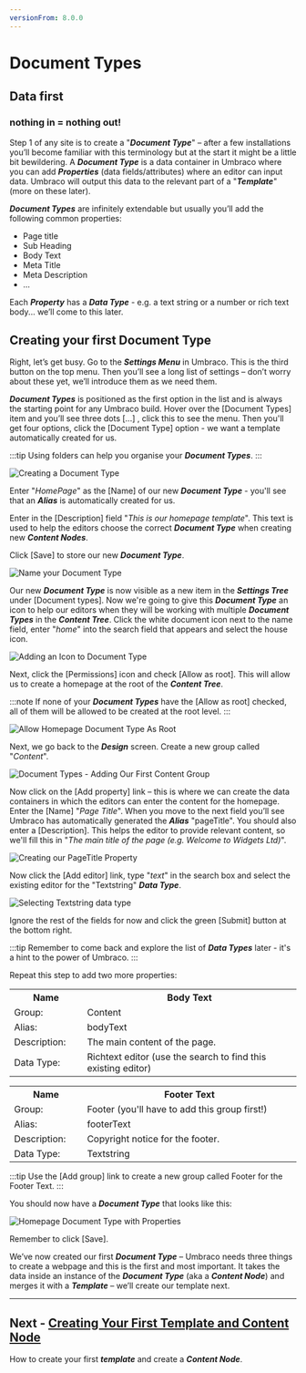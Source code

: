 ```yaml
---
versionFrom: 8.0.0
---
```

# Document Types

## Data first
### nothing in = nothing out!

Step 1 of any site is to create a "**_Document Type_**" – after a few installations you’ll become familiar with this terminology but at the start it might be a little bit bewildering. A **_Document Type_** is a data container in Umbraco where you can add **_Properties_** (data fields/attributes) where an editor can input data. Umbraco will output this data to the relevant part of a "**_Template_**" (more on these later).

**_Document Types_** are infinitely extendable but usually you’ll add the following common properties:

*    Page title
*    Sub Heading
*    Body Text
*    Meta Title
*    Meta Description
*    ...

Each **_Property_** has a **_Data Type_** - e.g. a text string or a number or rich text body... we’ll come to this later.

## Creating your first Document Type

Right, let’s get busy. Go to the **_Settings Menu_** in Umbraco. This is the third button on the top menu. Then you’ll see a long list of settings – don’t worry about these yet, we’ll introduce them as we need them.

**_Document Types_** is positioned as the first option in the list and is always the starting point for any Umbraco build.  Hover over the [Document Types] item and you’ll see three dots [...] , click this to see the menu. Then you'll get four options, click the [Document Type] option - we want a template automatically created for us.

:::tip
Using folders can help you organise your **_Document Types_**.
:::

![Creating a Document Type](images/figure-7-creating-a-document-type-v8.png)

Enter "_HomePage_" as the [Name] of our new **_Document Type_** - you'll see that an **_Alias_** is automatically created for us.

Enter in the [Description] field "_This is our homepage template_".  This text is used to help the editors choose the correct **_Document Type_** when creating new **_Content Nodes_**.

Click [Save] to store our new **_Document Type_**.

![Name your Document Type](images/figure-8-name-your-document-type-v8.png)

Our new **_Document Type_** is now visible as a new item in the **_Settings Tree_** under [Document types]. Now we're going to give this **_Document Type_** an icon to help our editors when they will be working with multiple **_Document Types_** in the **_Content Tree_**. Click the white document icon next to the name field, enter "_home_" into the search field that appears and select the house icon.

![Adding an Icon to Document Type](images/figure-9-adding-an-icon-to-document-type-v8.png)

Next, click the [Permissions] icon and check [Allow as root].  This will allow us to create a homepage at the root of the **_Content Tree_**.

:::note
If none of your **_Document Types_** have the [Allow as root] checked, all of them will be allowed to be created at the root level.
:::

![Allow Homepage Document Type As Root](images/figure-9a-allow-document-type-as-root-v8.png)

Next, we go back to the **_Design_** screen. Create a new group called "_Content_".

![Document Types - Adding Our First Content Group](images/figure-10-document-types-adding-groups-v8.png)

Now click on the [Add property] link – this is where we can create the data containers in which the editors can enter the content for the homepage.
Enter the [Name] "_Page Title_". When you move to the next field you’ll see Umbraco has automatically generated the **_Alias_** "pageTitle". 
You should also enter a [Description]. This helps the editor to provide relevant content, so we'll fill this in "_The main title of the page (e.g. Welcome to Widgets Ltd)_".

![Creating our PageTitle Property](images/figure-11-creating-our-pagetitle-property-v8.png)

Now click the [Add editor] link, type "_text_" in the search box and select the existing editor for the "Textstring" **_Data Type_**.

![Selecting Textstring data type](images/figure-11a-selecting-textstring-data-type-v8.png)

Ignore the rest of the fields for now and click the green [Submit] button at the bottom right.

:::tip
Remember to come back and explore the list of **_Data Types_** later - it's a hint to the power of Umbraco.
:::

Repeat this step to add two more properties:

<table border="0">
<col width="130">
<col width="400">
<tr><th>Name</th><th>Body Text</th></tr>
<tr><td>Group:</td><td>Content</td></tr>
<tr><td>Alias:</td><td>bodyText</td></tr>
<tr><td>Description:</td><td>The main content of the page.</td></tr>
<tr><td>Data Type:</td><td>Richtext editor (use the search to find this existing editor)</td></tr>
</table>

<table border="0">
<col width="130">
<col width="400">
<tr><th>Name</th><th>Footer Text</th></tr>
<tr><td>Group:</td><td>Footer (you'll have to add this group first!)</td></tr>
<tr><td>Alias:</td><td>footerText</td></tr>
<tr><td>Description:</td><td>Copyright notice for the footer.</td></tr>
<tr><td>Data Type:</td><td>Textstring</td></tr>
</table>

:::tip
Use the [Add group] link to create a new group called Footer for the Footer Text.
:::

You should now have a **_Document Type_** that looks like this:

![Homepage Document Type with Properties](images/figure-12-homepage-document-type-with-properties-v8.png)

Remember to click [Save].

We’ve now created our first **_Document Type_** – Umbraco needs three things to create a webpage and this is the first and most important. It takes the data inside an instance of the **_Document Type_** (aka a **_Content Node_**) and merges it with a **_Template_** – we’ll create our template next.

---
## Next - [Creating Your First Template and Content Node](../Creating-Your-First-Template-and-Content-Node)
How to create your first **_template_** and create a **_Content Node_**.
